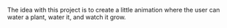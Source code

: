 The idea with this project is to create a little animation where the user can water a plant, water it, and watch it grow.
